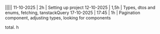 |||||
11-10-2025 | 2h | Setting up project
12-10-2025 | 1,5h | Types, dtos and enums, fetching, tanstackQuery
17-10-2025 | 17:45 | 1h | Pagination component, adjusting types, looking for components



total. h